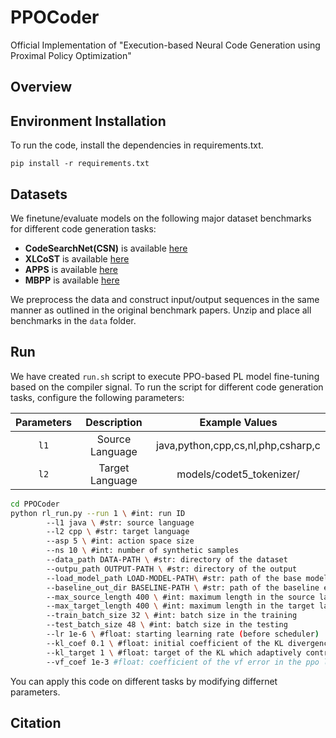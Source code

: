 # PPOCoder

Official Implementation of "Execution-based Neural Code Generation using Proximal Policy Optimization"

## Overview



## Environment Installation
To run the code, install the dependencies in requirements.txt.
```
pip install -r requirements.txt
```


## Datasets
We finetune/evaluate models on the following major dataset benchmarks for different code generation tasks:

* **CodeSearchNet(CSN)** is available [here](https://github.com/github/CodeSearchNet##data-details)
* **XLCoST** is available [here](https://github.com/reddy-lab-code-research/XLCoST)
* **APPS** is available [here](https://github.com/hendrycks/apps)
* **MBPP** is available [here](https://github.com/google-research/google-research/tree/master/mbpp)

We preprocess the data and construct input/output sequences in the same manner as outlined in the original benchmark papers. Unzip and place all benchmarks in the `data` folder.


## Run
We have created `run.sh` script to execute PPO-based PL model fine-tuning based on the compiler signal. To run the script for different code generation tasks, configure the following parameters:

|   **Parameters**  |                                              **Description**                                             |       **Example Values**       |
|:-----------------:|:--------------------------------------------------------------------------------------------------------:|:------------------------------:|
| `l1`        | Source Language                                                                     | java,python,cpp,cs,nl,php,csharp,c |
| `l2`    | Target Language                                  | models/codet5_tokenizer/       |



```bash
cd PPOCoder
python rl_run.py --run 1 \ #int: run ID 
        --l1 java \ #str: source language
        --l2 cpp \ #str: target language
        --asp 5 \ #int: action space size
        --ns 10 \ #int: number of synthetic samples
        --data_path DATA-PATH \ #str: directory of the dataset
        --outpu_path OUTPUT-PATH \ #str: directory of the output
        --load_model_path LOAD-MODEL-PATH\ #str: path of the base model (before RL)
        --baseline_out_dir BASELINE-PATH \ #str: path of the baseline experiments
        --max_source_length 400 \ #int: maximum length in the source language
        --max_target_length 400 \ #int: maximum length in the target language
        --train_batch_size 32 \ #int: batch size in the training
        --test_batch_size 48 \ #int: batch size in the testing
        --lr 1e-6 \ #float: starting learning rate (before scheduler)
        --kl_coef 0.1 \ #float: initial coefficient of the KL divergence penalty in the reward
        --kl_target 1 \ #float: target of the KL which adaptively controls the KL coefficient 
        --vf_coef 1e-3 #float: coefficient of the vf error in the ppo loss 
```

You can apply this code on different tasks by modifying differnet parameters. 



## Citation
<!-- If you find the paper or the source code useful to your projects, please cite the following bibtex: 
<pre>
@inproceedings{
	le2022coderl,
	title={Code{RL}: Mastering Code Generation through Pretrained Models and Deep Reinforcement Learning},
	author={Hung Le and Yue Wang and Akhilesh Deepak Gotmare and Silvio Savarese and Steven Hoi},
	booktitle={Advances in Neural Information Processing Systems},
	editor={Alice H. Oh and Alekh Agarwal and Danielle Belgrave and Kyunghyun Cho},
	year={2022},
	url={https://openreview.net/forum?id=WaGvb7OzySA}
}
</pre> -->